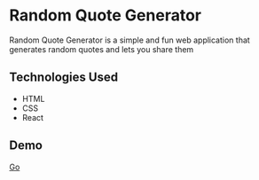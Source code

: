 # Random Quote Generator

Random Quote Generator is a simple and fun web application that generates random quotes and lets you share them

## Technologies Used

- HTML
- CSS
- React
## Demo 
[Go](https://random-quotes-machin.netlify.app/)

